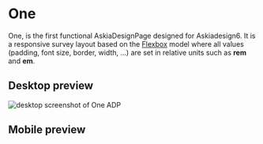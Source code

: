 # One

One, is the first functional AskiaDesignPage designed for Askiadesign6. It is a responsive survey layout based on the [Flexbox](https://www.w3.org/TR/2016/CR-css-flexbox-1-20160526/) model where all values (padding, font size, border, width, ...) are set in relative units such as **rem** and **em**.

## Desktop preview

![desktop screenshot of One ADP](https://raw.githubusercontent.com/AskiaADX/adp-One/master/adp-one-screenshot.png)


## Mobile preview

